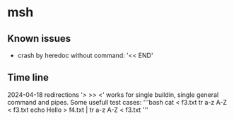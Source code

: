 # msh


## Known issues

- crash by heredoc without command: '<< END'

## Time line

2024-04-18 redirections '> >> <' works for single buildin, single general command and pipes.
Some usefull test cases:
'''bash
cat < f3.txt
tr a-z A-Z < f3.txt
echo Hello > f4.txt | tr a-z A-Z < f3.txt
'''
